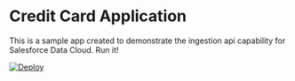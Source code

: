 # Credit Card Application

This is a sample app created to demonstrate the ingestion api capability for Salesforce Data Cloud. Run it!

[![Deploy](https://www.herokucdn.com/deploy/button.png)](https://heroku.com/deploy?template=https://github.com/mgalvao2012/credit-card-application)
